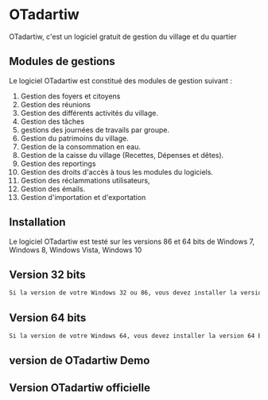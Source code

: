 # OTadartiw

OTadartiw, c'est un logiciel gratuit de gestion du village et du quartier

## Modules de gestions

Le logiciel OTadartiw est constitué des modules de gestion suivant :
1.	Gestion des foyers et citoyens
2.	Gestion des réunions
3.	Gestion des différents activités du village.
4.	Gestion des tâches
5.	gestions des journées de travails par groupe.
6.	Gestion du patrimoins du village.
7.	Gestion de la consommation en eau.
8.	Gestion de la caisse du village (Recettes, Dépenses et dêtes).
9.	Gestion des reportings
10.	Gestion des droits d'accès à tous les modules du logiciels.
11.	Gestion des réclammations utilisateurs,
12.	Gestion des émails.
13.	Gestion d'importation et d'exportation


## Installation

Le logiciel OTadartiw est testé sur les versions 86 et 64 bits de Windows 7, Windows 8, Windows Vista, Windows 10 

## Version 32 bits
```bash
Si la version de votre Windows 32 ou 86, vous devez installer la version 32 Bits
```

## Version 64 bits
```bash
Si la version de votre Windows 64, vous devez installer la version 64 Bits
```

## version de OTadartiw Demo
## Version OTadartiw officielle
